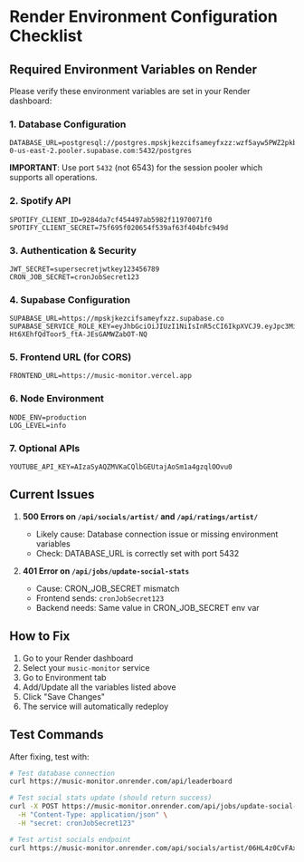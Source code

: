 # Render Environment Configuration Checklist

## Required Environment Variables on Render

Please verify these environment variables are set in your Render dashboard:

### 1. Database Configuration
```
DATABASE_URL=postgresql://postgres.mpskjkezcifsameyfxzz:wzf5ayw5PWZ2pkb*kzd@aws-0-us-east-2.pooler.supabase.com:5432/postgres
```
**IMPORTANT**: Use port `5432` (not 6543) for the session pooler which supports all operations.

### 2. Spotify API
```
SPOTIFY_CLIENT_ID=9284da7cf454497ab5982f11970071f0
SPOTIFY_CLIENT_SECRET=75f695f020654f539af63f404bfc949d
```

### 3. Authentication & Security
```
JWT_SECRET=supersecretjwtkey123456789
CRON_JOB_SECRET=cronJobSecret123
```

### 4. Supabase Configuration
```
SUPABASE_URL=https://mpskjkezcifsameyfxzz.supabase.co
SUPABASE_SERVICE_ROLE_KEY=eyJhbGciOiJIUzI1NiIsInR5cCI6IkpXVCJ9.eyJpc3MiOiJzdXBhYmFzZSIsInJlZiI6Im1wc2tqa2V6Y2lmc2FtZXlmeHp6Iiwicm9sZSI6InNlcnZpY2Vfcm9sZSIsImlhdCI6MTc1NTAyOTMwOSwiZXhwIjoyMDcwNjA1MzA5fQ.iQ92Ju4O-Ht6XEhfQdToor5_ftA-JEsGAMWZabOT-NQ
```

### 5. Frontend URL (for CORS)
```
FRONTEND_URL=https://music-monitor.vercel.app
```

### 6. Node Environment
```
NODE_ENV=production
LOG_LEVEL=info
```

### 7. Optional APIs
```
YOUTUBE_API_KEY=AIzaSyAQZMVKaCQlbGEUtajAoSm1a4gzqlOOvu0
```

## Current Issues

1. **500 Errors on `/api/socials/artist/` and `/api/ratings/artist/`**
   - Likely cause: Database connection issue or missing environment variables
   - Check: DATABASE_URL is correctly set with port 5432

2. **401 Error on `/api/jobs/update-social-stats`**
   - Cause: CRON_JOB_SECRET mismatch
   - Frontend sends: `cronJobSecret123`
   - Backend needs: Same value in CRON_JOB_SECRET env var

## How to Fix

1. Go to your Render dashboard
2. Select your `music-monitor` service
3. Go to Environment tab
4. Add/Update all the variables listed above
5. Click "Save Changes"
6. The service will automatically redeploy

## Test Commands

After fixing, test with:

```bash
# Test database connection
curl https://music-monitor.onrender.com/api/leaderboard

# Test social stats update (should return success)
curl -X POST https://music-monitor.onrender.com/api/jobs/update-social-stats \
  -H "Content-Type: application/json" \
  -H "secret: cronJobSecret123"

# Test artist socials endpoint
curl https://music-monitor.onrender.com/api/socials/artist/06HL4z0CvFAxyc27GXpf02
```